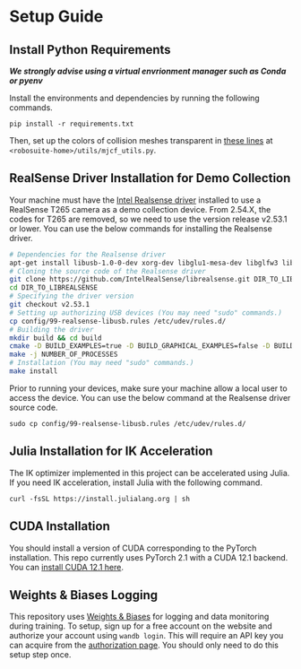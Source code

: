 # Setup Guide

## Install Python Requirements
_**We strongly advise using a virtual envrionment manager such as Conda or pyenv**_

Install the environments and dependencies by running the following commands.
```
pip install -r requirements.txt
```
Then, set up the colors of collision meshes transparent in [these lines](https://github.com/ARISE-Initiative/robosuite/blob/eb01e1ffa46f1af0a3aa3ac363d5e63097a6cbcc/robosuite/utils/mjcf_utils.py#L18C39-L18C39) at `<robosuite-home>/utils/mjcf_utils.py`.

## RealSense Driver Installation for Demo Collection
Your machine must have the [Intel Realsense driver](https://github.com/IntelRealSense/librealsense) installed to use a RealSense T265 camera as a demo collection device. From 2.54.X, the codes for T265 are removed, so we need to use the version release v2.53.1 or lower. You can use the below commands for installing the Realsense driver.
```bash
# Dependencies for the Realsense driver
apt-get install libusb-1.0-0-dev xorg-dev libglu1-mesa-dev libglfw3 libglfw3-dev
# Cloning the source code of the Realsense driver
git clone https://github.com/IntelRealSense/librealsense.git DIR_TO_LIBREALSENSE
cd DIR_TO_LIBREALSENSE
# Specifying the driver version
git checkout v2.53.1
# Setting up authorizing USB devices (You may need "sudo" commands.) 
cp config/99-realsense-libusb.rules /etc/udev/rules.d/
# Building the driver
mkdir build && cd build
cmake -D BUILD_EXAMPLES=true -D BUILD_GRAPHICAL_EXAMPLES=false -D BUILD_PYTHON_BINDINGS=true -D PYTHON_EXECUTABLE=FILEPATH_TO_PYTHON ../
make -j NUMBER_OF_PROCESSES
# Installation (You may need "sudo" commands.)
make install
```

Prior to running your devices, make sure your machine allow a local user to access the device. You can use the below command at the Realsense driver source code.
```
sudo cp config/99-realsense-libusb.rules /etc/udev/rules.d/
```

## Julia Installation for IK Acceleration
The IK optimizer implemented in this project can be accelerated using Julia. If you need IK acceleration, install Julia with the following command.
```
curl -fsSL https://install.julialang.org | sh
```

## CUDA Installation
You should install a version of CUDA corresponding to the PyTorch installation. This repo currently uses PyTorch 2.1
with a CUDA 12.1 backend. You can [install CUDA 12.1 here](https://developer.nvidia.com/cuda-12-1-0-download-archive?target_os=Linux&target_arch=x86_64&Distribution=Ubuntu&target_version=22.04&target_type=deb_network).

## Weights & Biases Logging
This repository uses [Weights & Biases](https://wandb.ai/) for logging and data monitoring during training. To setup,
sign up for a free account on the website and authorize your account using `wandb login`. This will require an API key
you can acquire from the [authorization page](https://wandb.ai/authorize). You should only need to do this setup step once.
